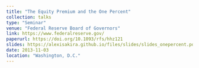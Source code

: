 ```yaml
---
title: "The Equity Premium and the One Percent"
collection: talks
type: "Seminar"
venue: "Federal Reserve Board of Governors"
link: https://www.federalreserve.gov/
paperurl: https://doi.org/10.1093/rfs/hhz121
slides: https://alexisakira.github.io/files/slides/slides_onepercent.pdf
date: 2013-11-03
location: "Washington, D.C."
---
```

